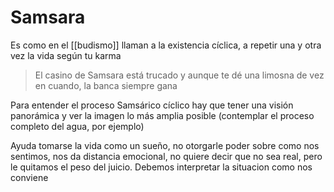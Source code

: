 # Samsara
Es como en el [[budismo]] llaman a la existencia cíclica, a repetir una y otra vez la vida según tu karma

> El casino de Samsara está trucado y aunque te dé una limosna de vez en cuando, la banca siempre gana

Para entender el proceso Samsárico cíclico hay que tener una visión panorámica y ver la imagen lo más amplia posible (contemplar el proceso completo del agua, por ejemplo)

Ayuda tomarse la vida como un sueño, no otorgarle poder sobre como nos sentimos, nos da distancia emocional, no quiere decir que no sea real, pero le quitamos el peso del juicio. Debemos interpretar la situacion como nos conviene